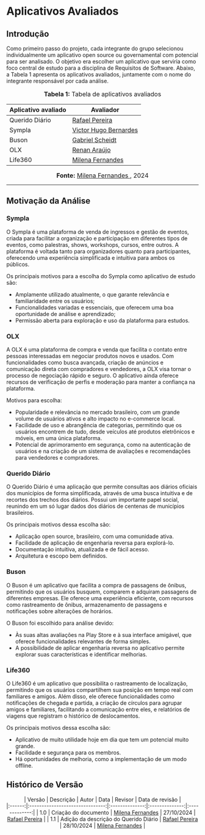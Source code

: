 # Aplicativos Avaliados

## Introdução
Como primeiro passo do projeto, cada integrante do grupo selecionou individualmente um aplicativo open source ou governamental com potencial para ser analisado. O objetivo era escolher um aplicativo que serviria como foco central de estudo para a disciplina de Requisitos de Software. Abaixo, a Tabela 1 apresenta os aplicativos avaliados, juntamente com o nome do integrante responsável por cada análise.

<div align="center">
<font size="3"><p style="text-align: center"><b>Tabela 1:</b> Tabela de aplicativos avaliados</p></font>

<table>
  <thead>
    <tr>
      <th>Aplicativo avaliado</th>
      <th>Avaliador</th>
    </tr>
  </thead>
  <tbody>
    <tr>
      <td> Querido Diário</td>
      <td><a href="https://github.com/rafgpereira">Rafael Pereira</a></td>
    </tr>
    <tr>
      <td>Sympla</td>
      <td><a href="https://github.com/VHbernardes">Victor Hugo Bernardes</a></td>
    </tr>
    <tr>
      <td>Buson</td>
      <td><a href="https://github.com/Gxaite">Gabriel Scheidt</a></td>
    </tr>
    <tr>
      <td>OLX</td>
      <td><a href="https://github.com/renantfm4">Renan Araújo</a></td>
    </tr>
    <tr>
      <td>Life360</td>
      <td><a href="https://github.com/MilenaFRocha">Milena Fernandes</a></td>
    </tr>
  </tbody>
</table>

<font size="3"><p style="text-align: center"><b>Fonte:</b> <a href="https://github.com/MilenaFRocha">Milena Fernandes </a>, 2024</p></font>
</div>

---

## Motivação da Análise 

### Sympla
O Sympla é uma plataforma de venda de ingressos e gestão de eventos, criada para facilitar a organização e participação em diferentes tipos de eventos, como palestras, shows, workshops, cursos, entre outros. A plataforma é voltada tanto para organizadores quanto para participantes, oferecendo uma experiência simplificada e intuitiva para ambos os públicos. 

Os principais motivos para a escolha do Sympla como aplicativo de estudo são:

- Amplamente utilizado atualmente, o que garante relevância e familiaridade entre os usuários;
- Funcionalidades variadas e essenciais, que oferecem uma boa oportunidade de análise e aprendizado;
- Permissão aberta para exploração e uso da plataforma para estudos.


### OLX
A OLX é uma plataforma de compra e venda que facilita o contato entre pessoas interessadas em negociar produtos novos e usados. Com funcionalidades como busca avançada, criação de anúncios e comunicação direta com compradores e vendedores, a OLX visa tornar o processo de negociação rápido e seguro. O aplicativo ainda oferece recursos de verificação de perfis e moderação para manter a confiança na plataforma.

Motivos para escolha:

- Popularidade e relevância no mercado brasileiro, com um grande volume de usuários ativos e alto impacto no e-commerce local.
- Facilidade de uso e abrangência de categorias, permitindo que os usuários encontrem de tudo, desde veículos até produtos eletrônicos e móveis, em uma única plataforma.
- Potencial de aprimoramento em segurança, como na autenticação de usuários e na criação de um sistema de avaliações e recomendações para vendedores e compradores.



### Querido Diário
O Querido Diário é uma aplicação que permite consultas aos diários oficiais dos municípios de forma simplificada, através de uma busca intuitiva e de recortes dos trechos dos diários. Possui um importante papel social, reunindo em um só lugar dados dos diários de centenas de municípios brasileiros.

Os principais motivos dessa escolha são:

- Aplicação open source, brasileiro, com uma comunidade ativa.
- Facilidade de aplicação de engenharia reversa para explorá-lo.
- Documentação intuitiva, atualizada e de fácil acesso.
- Arquitetura e escopo bem definidos.

### Buson
O Buson é um aplicativo que facilita a compra de passagens de ônibus, permitindo que os usuários busquem, comparem e adquiram passagens de diferentes empresas. Ele oferece uma experiência eficiente, com recursos como rastreamento de ônibus, armazenamento de passagens e notificações sobre alterações de horários. 

O Buson foi escolhido para análise devido:

- Às suas altas avaliações na Play Store e à sua interface amigável, que oferece funcionalidades relevantes de forma simples.
- A possibilidade de aplicar engenharia reversa no aplicativo permite explorar suas características e identificar melhorias.

  
### Life360
O Life360 é um aplicativo que possibilita o rastreamento de localização, permitindo que os usuários compartilhem sua posição em tempo real com familiares e amigos. Além disso, ele oferece funcionalidades como notificações de chegada e partida, a criação de círculos para agrupar amigos e familiares, facilitando a comunicação entre eles, e relatórios de viagens que registram o histórico de deslocamentos.

Os principais motivos dessa escolha são:

- Aplicativo de muito utilidade hoje em dia que tem um potencial muito grande.
- Facilidade e segurança para os membros.
- Há oportunidades de melhoria, como a implementação de um modo offline.


## Histórico de Versão

<center>


| Versão |          Descrição              |     Autor      |      Data      |   Revisor     |    Data de revisão    |  
|:------:|:-------------------------------:|:--------------:|:--------------:|:-------------:|
|  1.0   | Criação do documento |  [Milena Fernandes](https://github.com/usuario_milena) | 27/10/2024   | [Rafael Pereira](https://github.com/rafgpereira) |
|  1.1   | Adição da descrição do Querido Diário |  [Rafael Pereira](https://github.com/rafgpereira) | 28/10/2024   | [Milena Fernandes](https://github.com/usuario_milena) |


</center>
